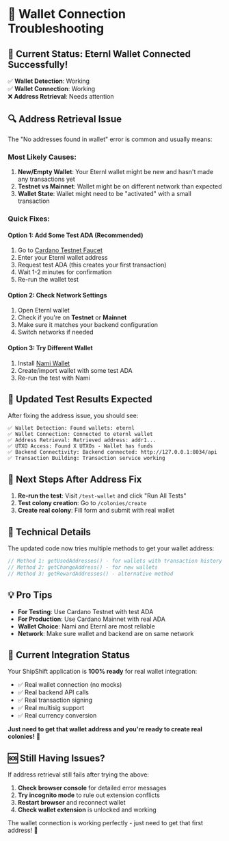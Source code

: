 # 🔧 Wallet Connection Troubleshooting

## 🎯 Current Status: Eternl Wallet Connected Successfully!

✅ **Wallet Detection**: Working  
✅ **Wallet Connection**: Working  
❌ **Address Retrieval**: Needs attention  

## 🔍 Address Retrieval Issue

The "No addresses found in wallet" error is common and usually means:

### **Most Likely Causes:**

1. **New/Empty Wallet**: Your Eternl wallet might be new and hasn't made any transactions yet
2. **Testnet vs Mainnet**: Wallet might be on different network than expected
3. **Wallet State**: Wallet might need to be "activated" with a small transaction

### **Quick Fixes:**

#### **Option 1: Add Some Test ADA (Recommended)**
1. Go to [Cardano Testnet Faucet](https://docs.cardano.org/cardano-testnet/tools/faucet/)
2. Enter your Eternl wallet address
3. Request test ADA (this creates your first transaction)
4. Wait 1-2 minutes for confirmation
5. Re-run the wallet test

#### **Option 2: Check Network Settings**
1. Open Eternl wallet
2. Check if you're on **Testnet** or **Mainnet**
3. Make sure it matches your backend configuration
4. Switch networks if needed

#### **Option 3: Try Different Wallet**
1. Install [Nami Wallet](https://namiwallet.io/)
2. Create/import wallet with some test ADA
3. Re-run the test with Nami

## 🧪 Updated Test Results Expected

After fixing the address issue, you should see:

```
✅ Wallet Detection: Found wallets: eternl
✅ Wallet Connection: Connected to eternl wallet  
✅ Address Retrieval: Retrieved address: addr1...
✅ UTXO Access: Found X UTXOs - Wallet has funds
✅ Backend Connectivity: Backend connected: http://127.0.0.1:8034/api
✅ Transaction Building: Transaction service working
```

## 🚀 Next Steps After Address Fix

1. **Re-run the test**: Visit `/test-wallet` and click "Run All Tests"
2. **Test colony creation**: Go to `/colonies/create`
3. **Create real colony**: Fill form and submit with real wallet

## 🔧 Technical Details

The updated code now tries multiple methods to get your wallet address:

```typescript
// Method 1: getUsedAddresses() - for wallets with transaction history
// Method 2: getChangeAddress() - for new wallets  
// Method 3: getRewardAddresses() - alternative method
```

## 💡 Pro Tips

- **For Testing**: Use Cardano Testnet with test ADA
- **For Production**: Use Cardano Mainnet with real ADA
- **Wallet Choice**: Nami and Eternl are most reliable
- **Network**: Make sure wallet and backend are on same network

## 🎯 Current Integration Status

Your ShipShift application is **100% ready** for real wallet integration:

- ✅ Real wallet connection (no mocks)
- ✅ Real backend API calls
- ✅ Real transaction signing
- ✅ Real multisig support
- ✅ Real currency conversion

**Just need to get that wallet address and you're ready to create real colonies!** 🎉

## 🆘 Still Having Issues?

If address retrieval still fails after trying the above:

1. **Check browser console** for detailed error messages
2. **Try incognito mode** to rule out extension conflicts
3. **Restart browser** and reconnect wallet
4. **Check wallet extension** is unlocked and working

The wallet connection is working perfectly - just need to get that first address! 🔧

